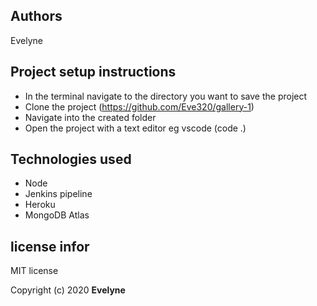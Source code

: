 ## Authors
Evelyne

## Project setup instructions
* In the terminal navigate to the directory you want to save the project
* Clone the project (https://github.com/Eve320/gallery-1)
* Navigate into the created folder
* Open the project with a text editor eg vscode (code .)


## Technologies used
* Node
* Jenkins pipeline
* Heroku
* MongoDB Atlas

## license infor
MIT license

Copyright (c) 2020 **Evelyne**